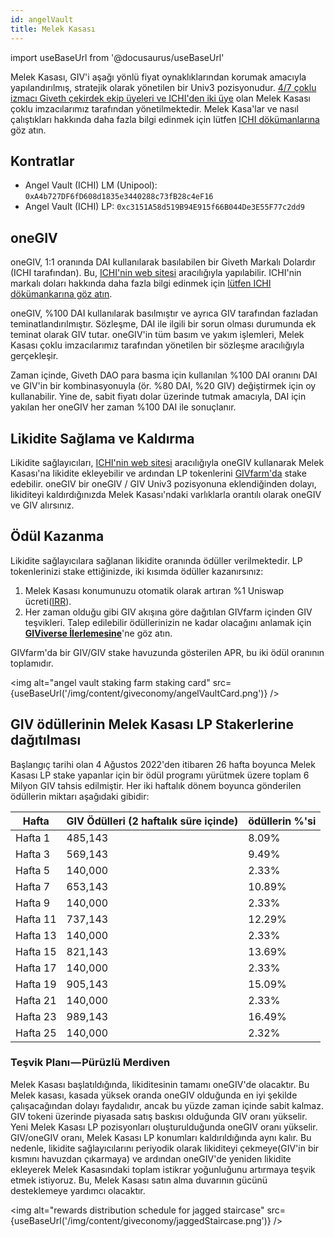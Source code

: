 ```yaml
---
id: angelVault
title: Melek Kasası
---
```

import useBaseUrl from '@docusaurus/useBaseUrl'

Melek Kasası, GIV'i aşağı yönlü fiyat oynaklıklarından korumak amacıyla yapılandırılmış, stratejik olarak yönetilen bir Univ3 pozisyonudur. [4/7 çoklu izmacı Giveth çekirdek ekip üyeleri ve ICHI'den iki üye](https://gnosis-safe.io/app/eth:0x2B0ee142dCFE7C2dD150cDbd7B6832F6e9977f51/home) olan Melek Kasası çoklu imzacılarımız tarafından yönetilmektedir. Melek Kasa'lar ve nasıl çalıştıkları hakkında daha fazla bilgi edinmek için lütfen [ICHI dökümanlarına](https://docs.ichi.org/ichi-docs-v3/ichi-vaults/angel-vaults) göz atın.

## Kontratlar

- Angel Vault (ICHI) LM (Unipool): `0xA4b727DF6fD608d1835e3440288c73fB28c4eF16`
- Angel Vault (ICHI) LP: `0xc3151A58d519B94E915f66B044De3E55F77c2dd9`

## oneGIV
oneGIV, 1:1 oranında DAI kullanılarak basılabilen bir Giveth Markalı Dolardır (ICHI tarafından). Bu, [ICHI'nin web sitesi](https://app.ichi.org/vault?poolId=20009&back=vault) aracılığıyla yapılabilir. ICHI'nin markalı doları hakkında daha fazla bilgi edinmek için [lütfen ICHI dökümankarına göz atın](https://docs.ichi.org/ichi-docs-v3/branded-dollars/overview).

oneGIV, %100 DAI kullanılarak basılmıştır ve ayrıca GIV tarafından fazladan teminatlandırılmıştır. Sözleşme, DAI ile ilgili bir sorun olması durumunda ek teminat olarak GIV tutar. oneGIV'in tüm basım ve yakım işlemleri, Melek Kasası çoklu imzacılarımız tarafından yönetilen bir sözleşme aracılığıyla gerçekleşir.

Zaman içinde, Giveth DAO para basma için kullanılan %100 DAI oranını DAI ve GIV'in bir kombinasyonuyla (ör. %80 DAI, %20 GIV) değiştirmek için oy kullanabilir. Yine de, sabit fiyatı dolar üzerinde tutmak amacıyla, DAI için yakılan her oneGIV her zaman %100 DAI ile sonuçlanır.

## Likidite Sağlama ve Kaldırma
Likidite sağlayıcıları, [ICHI'nin web sitesi](https://app.ichi.org/vault?poolId=20009&back=vault) aracılığıyla oneGIV kullanarak Melek Kasası'na likidite ekleyebilir ve ardından LP tokenlerini [GIVfarm'da](https://giveth.io/givfarm) stake edebilir. oneGIV bir oneGIV / GIV Univ3 pozisyonuna eklendiğinden dolayı, likiditeyi kaldırdığınızda Melek Kasası'ndaki varlıklarla orantılı olarak oneGIV ve GIV alırsınız.

## Ödül Kazanma
Likidite sağlayıcılara sağlanan likidite oranında ödüller verilmektedir. LP tokenlerinizi stake ettiğinizde, iki kısımda ödüller kazanırsınız:
1. Melek Kasası konumunuzu otomatik olarak artıran %1 Uniswap ücreti([IRR](https://docs.ichi.org/ichi-docs-v3/resources/faqs#what-does-the-irr-metric-on-the-angel-vault-page-represent)).
2. Her zaman olduğu gibi GIV akışına göre dağıtılan GIVfarm içinden GIV teşvikleri. Talep edilebilir ödüllerinizin ne kadar olacağını anlamak için [**GIViverse İlerlemesine**](https://giveth.io/givstream)'ne göz atın.

GIVfarm'da bir GIV/GIV stake havuzunda gösterilen APR, bu iki ödül oranının toplamıdır.

<img alt="angel vault staking farm staking card" src={useBaseUrl('/img/content/giveconomy/angelVaultCard.png')} />

## GIV ödüllerinin Melek Kasası LP Stakerlerine dağıtılması
Başlangıç tarihi olan 4 Ağustos 2022'den itibaren 26 hafta boyunca Melek Kasası LP stake yapanlar için bir ödül programı yürütmek üzere toplam 6 Milyon GIV tahsis edilmiştir. Her iki haftalık dönem boyunca gönderilen ödüllerin miktarı aşağıdaki gibidir:

| Hafta    | GIV Ödülleri (2 haftalık süre içinde)   | ödüllerin %'si|
| -------  | --------------------------------------- | ------------  |
| Hafta 1  | 485,143                                 | 8.09%         |
| Hafta 3  | 569,143                                 | 9.49%         |
| Hafta 5  | 140,000                                 | 2.33%         |
| Hafta 7  | 653,143                                 | 10.89%        |
| Hafta 9  | 140,000                                 | 2.33%         |
| Hafta 11 | 737,143                                 | 12.29%        |
| Hafta 13 | 140,000                                 | 2.33%         |
| Hafta 15 | 821,143                                 | 13.69%        |
| Hafta 17 | 140,000                                 | 2.33%         |
| Hafta 19 | 905,143                                 | 15.09%        |
| Hafta 21 | 140,000                                 | 2.33%         |
| Hafta 23 | 989,143                                 | 16.49%        |
| Hafta 25 | 140,000                                 | 2.32%         |

### Teşvik Planı — Pürüzlü Merdiven
Melek Kasası başlatıldığında, likiditesinin tamamı oneGIV'de olacaktır. Bu Melek kasası, kasada yüksek oranda oneGIV olduğunda en iyi şekilde çalışacağından dolayı faydalıdır, ancak bu yüzde zaman içinde sabit kalmaz.
GIV tokeni üzerinde piyasada satış baskısı olduğunda GIV oranı yükselir.
Yeni Melek Kasası LP pozisyonları oluşturulduğunda oneGIV oranı yükselir.
GIV/oneGIV oranı, Melek Kasası LP konumları kaldırıldığında aynı kalır.
Bu nedenle, likidite sağlayıcılarını periyodik olarak likiditeyi çekmeye(GIV'in bir kısmını havuzdan çıkarmaya) ve ardından oneGIV'de yeniden likidite ekleyerek Melek Kasasındaki toplam istikrar yoğunluğunu artırmaya teşvik etmek istiyoruz. Bu, Melek Kasası satın alma duvarının gücünü desteklemeye yardımcı olacaktır.

<img alt="rewards distribution schedule for jagged staircase" src={useBaseUrl('/img/content/giveconomy/jaggedStaircase.png')} />
